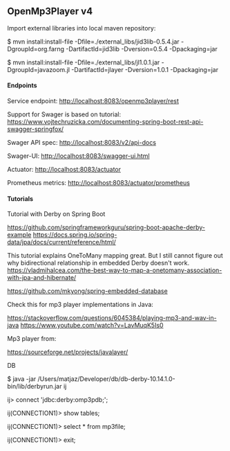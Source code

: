 ## OpenMp3Player v4


Import external libraries into local maven repository:

$ mvn install:install-file -Dfile=./external_libs/jid3lib-0.5.4.jar -DgroupId=org.farng -DartifactId=jid3lib -Dversion=0.5.4 -Dpackaging=jar

$ mvn install:install-file -Dfile=./external_libs/jl1.0.1.jar -DgroupId=javazoom.jl -DartifactId=jlayer -Dversion=1.0.1 -Dpackaging=jar


#### Endpoints

Service endpoint: [http://localhost:8083/openmp3player/rest](http://localhost:8083/openmp3player/rest)


Support for Swager is based on tutorial:
https://www.vojtechruzicka.com/documenting-spring-boot-rest-api-swagger-springfox/

Swager API spec: [http://localhost:8083/v2/api-docs](http://localhost:8083/v2/api-docs)

Swager-UI: [http://localhost:8083/swagger-ui.html](http://localhost:8083/swagger-ui.html)

Actuator: [http://localhost:8083/actuator](http://localhost:8083/actuator)

Prometheus metrics: [http://localhost:8083/actuator/prometheus](http://localhost:8083/actuator/prometheus)


#### Tutorials

Tutorial with Derby on Spring Boot

https://github.com/springframeworkguru/spring-boot-apache-derby-example
https://docs.spring.io/spring-data/jpa/docs/current/reference/html/

This tutorial explains OneToMany mapping great. But I still cannot figure out why bidirectional relationship in embedded Derby doesn't work.
https://vladmihalcea.com/the-best-way-to-map-a-onetomany-association-with-jpa-and-hibernate/

https://github.com/mkyong/spring-embedded-database

Check this for mp3 player implementations in Java:

https://stackoverflow.com/questions/6045384/playing-mp3-and-wav-in-java
https://www.youtube.com/watch?v=LavMuqK5Is0


Mp3 player from:

https://sourceforge.net/projects/javalayer/



DB

$ java -jar /Users/matjaz/Developer/db/db-derby-10.14.1.0-bin/lib/derbyrun.jar ij

ij> connect 'jdbc:derby:omp3pdb;';

ij(CONNECTION1)> show tables;

ij(CONNECTION1)> select * from mp3file;

ij(CONNECTION1)> exit;



